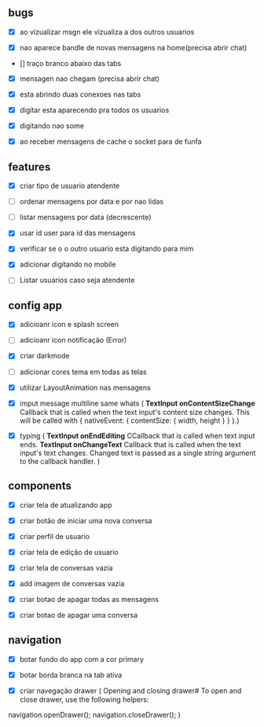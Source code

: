 ## bugs

- [x] ao vizualizar msgn ele vizualiza a dos outros usuarios

- [x] nao aparece bandle de novas mensagens na home(precisa abrir chat)

- [] traço branco abaixo das tabs

- [x] mensagen nao chegam (precisa abrir chat)

- [x] esta abrindo duas conexoes nas tabs

- [x] digitar esta aparecendo pra todos os usuarios

- [x] digitando nao some

- [x] ao receber mensagens de cache o socket para de funfa

## features

- [x] criar tipo de usuario atendente

- [ ] ordenar mensagens por data e por nao lidas

- [ ] listar mensagens por data (decrescente)

- [x] usar id user para id das mensagens

- [x] verificar se o o outro usuario esta digitando para mim

- [x] adicionar digitando no mobile

- [ ] Listar usuarios caso seja atendente

## config app

- [x] adicioanr icon e splash screen

- [ ] adicioanr icon notificação (Error)

- [x] criar darkmode

- [ ] adicionar cores tema em todas as telas

- [x] utilizar LayoutAnimation nas mensagens

- [x] imput message multiline same whats ( **TextInput onContentSizeChange** Callback that is called when the text input's content size changes. This will be called with { nativeEvent: { contentSize: { width, height } } }.)

- [x] typing ( **TextInput onEndEditing** CCallback that is called when text input ends.
      **TextInput onChangeText** Callback that is called when the text input's text changes. Changed text is passed as a single string argument to the callback handler.
      )

## components

- [x] criar tela de atualizando app

- [x] criar botão de iniciar uma nova conversa

- [x] criar perfil de usuario

- [x] criar tela de edição de usuario

- [x] criar tela de conversas vazia

- [x] add imagem de conversas vazia

- [x] criar botao de apagar todas as mensagens

- [x] criar botao de apagar uma conversa

## navigation

- [x] botar fundo do app com a cor primary

- [x] botar borda branca na tab ativa

- [x] criar navegação drawer (
      Opening and closing drawer#
      To open and close drawer, use the following helpers:

navigation.openDrawer();
navigation.closeDrawer();
)
